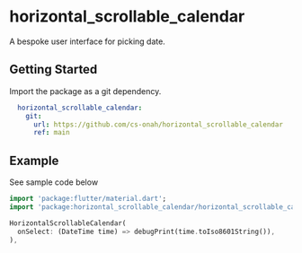 # horizontal_scrollable_calendar 

A bespoke user interface for picking date.

## Getting Started

Import the package as a git dependency. 

```yaml
  horizontal_scrollable_calendar:
    git:
      url: https://github.com/cs-onah/horizontal_scrollable_calendar
      ref: main
```

## Example

See sample code below

```dart
import 'package:flutter/material.dart';
import 'package:horizontal_scrollable_calendar/horizontal_scrollable_calendar.dart';

HorizontalScrollableCalendar(
  onSelect: (DateTime time) => debugPrint(time.toIso8601String()),
),
```
